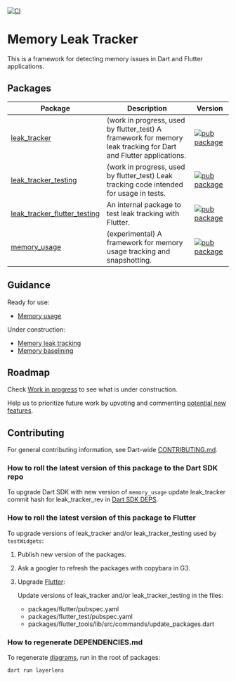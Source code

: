 
[![CI](https://github.com/dart-lang/leak_tracker/actions/workflows/ci.yaml/badge.svg)](https://github.com/dart-lang/leak_tracker/actions/workflows/ci.yaml)

# Memory Leak Tracker

This is a framework for detecting memory issues in Dart and Flutter applications.

## Packages

| Package | Description | Version |
| --- | --- | --- |
| [leak_tracker](pkgs/leak_tracker/) | (work in progress, used by flutter_test) A framework for memory leak tracking for Dart and Flutter applications. | [![pub package](https://img.shields.io/pub/v/leak_tracker.svg)](https://pub.dev/packages/leak_tracker) |
| [leak_tracker_testing](pkgs/leak_tracker_testing/) | (work in progress, used by flutter_test) Leak tracking code intended for usage in tests. | [![pub package](https://img.shields.io/pub/v/leak_tracker_testing.svg)](https://pub.dev/packages/leak_tracker_testing) |
| [leak_tracker_flutter_testing](pkgs/leak_tracker_flutter_testing/) | An internal package to test leak tracking with Flutter. | [![pub package](https://img.shields.io/pub/v/leak_tracker_flutter_testing.svg)](https://pub.dev/packages/leak_tracker_flutter_testing) |
| [memory_usage](pkgs/memory_usage/) | (experimental) A framework for memory usage tracking and snapshotting. | [![pub package](https://img.shields.io/pub/v/memory_usage.svg)](https://pub.dev/packages/memory_usage) |

## Guidance

Ready for use:

- [Memory usage](doc/USAGE.md)

Under construction:

- [Memory leak tracking](doc/leak_tracking/OVERVIEW.md)
- [Memory baselining](doc/BASELINE.md)

## Roadmap

Check [Work in progress](https://github.com/dart-lang/leak_tracker/labels/P1) to see what is under construction.

Help us to prioritize future work by upvoting and commenting [potential new features](https://github.com/dart-lang/leak_tracker/labels/P2).

## Contributing

For general contributing information, see Dart-wide [CONTRIBUTING.md](https://github.com/dart-lang/.github/blob/main/CONTRIBUTING.md).

### How to roll the latest version of this package to the Dart SDK repo

To upgrade Dart SDK with new version of `memory_usage` update leak_tracker commit
hash for leak_tracker_rev in [Dart SDK DEPS](https://github.com/dart-lang/sdk/blob/main/DEPS).

### How to roll the latest version of this package to Flutter

To upgrade versions of leak_tracker and/or leak_tracker_testing used by `testWidgets`:

1. Publish new version of the packages.

2. Ask a googler to refresh the packages with copybara in G3.

3. Upgrade [Flutter](https://github.com/flutter/flutter):

    Update versions of leak_tracker and/or leak_tracker_testing in the files:

    - packages/flutter/pubspec.yaml
    - packages/flutter_test/pubspec.yaml
    - packages/flutter_tools/lib/src/commands/update_packages.dart

### How to regenerate DEPENDENCIES.md

To regenerate [diagrams](https://pub.dev/packages/layerlens), run in the root of packages:

```shell
dart run layerlens
```

